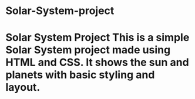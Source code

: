 # Solar-System-project
# Solar System Project  This is a simple Solar System project made using HTML and CSS.   It shows the sun and planets with basic styling and layout.
